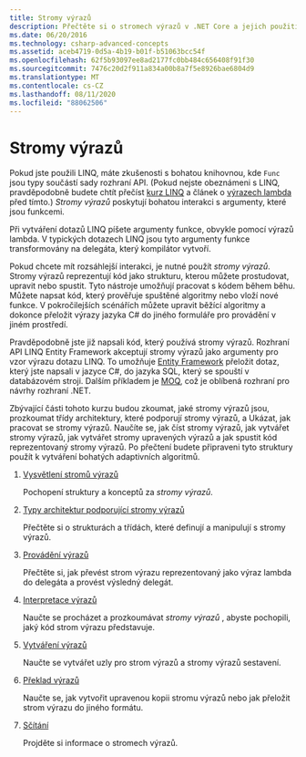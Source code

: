 ```yaml
---
title: Stromy výrazů
description: Přečtěte si o stromech výrazů v .NET Core a jejich použití k reprezentaci kódu jako struktur, které můžete prozkoumávat, upravovat a spouštět.
ms.date: 06/20/2016
ms.technology: csharp-advanced-concepts
ms.assetid: aceb4719-0d5a-4b19-b01f-b51063bcc54f
ms.openlocfilehash: 62f5b93097ee8ad2177fc0bb484c656408f91f30
ms.sourcegitcommit: 7476c20d2f911a834a00b8a7f5e8926bae6804d9
ms.translationtype: MT
ms.contentlocale: cs-CZ
ms.lasthandoff: 08/11/2020
ms.locfileid: "88062506"
---
```

# <a name="expression-trees"></a>Stromy výrazů

Pokud jste použili LINQ, máte zkušenosti s bohatou knihovnou, kde `Func` jsou typy součástí sady rozhraní API. (Pokud nejste obeznámeni s LINQ, pravděpodobně budete chtít přečíst [kurz LINQ](linq/index.md) a článek o [výrazech lambda](language-reference/operators/lambda-expressions.md) před tímto.) *Stromy výrazů* poskytují bohatou interakci s argumenty, které jsou funkcemi.

Při vytváření dotazů LINQ píšete argumenty funkce, obvykle pomocí výrazů lambda. V typických dotazech LINQ jsou tyto argumenty funkce transformovány na delegáta, který kompilátor vytvoří.

Pokud chcete mít rozsáhlejší interakci, je nutné použít *stromy výrazů*.
Stromy výrazů reprezentují kód jako strukturu, kterou můžete prostudovat, upravit nebo spustit. Tyto nástroje umožňují pracovat s kódem během běhu. Můžete napsat kód, který prověřuje spuštěné algoritmy nebo vloží nové funkce. V pokročilejších scénářích můžete upravit běžící algoritmy a dokonce přeložit výrazy jazyka C# do jiného formuláře pro provádění v jiném prostředí.

Pravděpodobně jste již napsali kód, který používá stromy výrazů. Rozhraní API LINQ Entity Framework akceptují stromy výrazů jako argumenty pro vzor výrazu dotazu LINQ.
To umožňuje [Entity Framework](/ef/) přeložit dotaz, který jste napsali v jazyce C#, do jazyka SQL, který se spouští v databázovém stroji. Dalším příkladem je [MOQ](https://github.com/Moq/moq), což je oblíbená rozhraní pro návrhy rozhraní .NET.

Zbývající části tohoto kurzu budou zkoumat, jaké stromy výrazů jsou, prozkoumat třídy architektury, které podporují stromy výrazů, a Ukázat, jak pracovat se stromy výrazů. Naučíte se, jak číst stromy výrazů, jak vytvářet stromy výrazů, jak vytvářet stromy upravených výrazů a jak spustit kód reprezentovaný stromy výrazů. Po přečtení budete připraveni tyto struktury použít k vytváření bohatých adaptivních algoritmů.

1. [Vysvětlení stromů výrazů](expression-trees-explained.md)

    Pochopení struktury a konceptů za *stromy výrazů*.

2. [Typy architektur podporující stromy výrazů](expression-classes.md)

    Přečtěte si o strukturách a třídách, které definují a manipulují s stromy výrazů.

3. [Provádění výrazů](expression-trees-execution.md)

    Přečtěte si, jak převést strom výrazu reprezentovaný jako výraz lambda do delegáta a provést výsledný delegát.

4. [Interpretace výrazů](expression-trees-interpreting.md)

    Naučte se procházet a prozkoumávat *stromy výrazů* , abyste pochopili, jaký kód strom výrazu představuje.

5. [Vytváření výrazů](expression-trees-building.md)

    Naučte se vytvářet uzly pro strom výrazů a stromy výrazů sestavení.

6. [Překlad výrazů](expression-trees-translating.md)

    Naučte se, jak vytvořit upravenou kopii stromu výrazů nebo jak přeložit strom výrazu do jiného formátu.

7. [Sčítání](expression-trees-summary.md)

    Projděte si informace o stromech výrazů.

